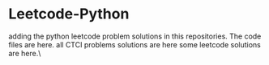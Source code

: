# Leetcode-Python
adding the python leetcode problem solutions in this repositories. 
The code files are here.
all CTCI problems solutions are here
some leetcode solutions are here.\











































































































































































































































































































































































































































































































































































































































































































































































































































































































































































































































































































































































































